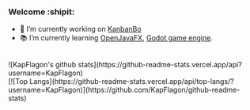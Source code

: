 ### Welcome :shipit:
<!--
**KapFlagon/KapFlagon** is a ✨ _special_ ✨ repository because its `README.md` (this file) appears on your GitHub profile.

Here are some ideas to get you started:
- 🔭 I’m currently working on ...
- 🌱 I’m currently learning ...
- 👯 I’m looking to collaborate on ...
- 🤔 I’m looking for help with ...
- 💬 Ask me about ...
- 📫 How to reach me: ...
- 😄 Pronouns: ...
- ⚡ Fun fact: ...
- https://github.com/markdown-templates/markdown-emojis
-->

- :hammer: I’m currently working on [KanbanBo](https://github.com/kapflagon/kanbanbo)
- :books: I’m currently learning [OpenJavaFX](https://openjfx.io), [Godot game engine](https://godotengine.org/).
<br/>
![KapFlagon's github stats](https://github-readme-stats.vercel.app/api?username=KapFlagon) <br/>
[![Top Langs](https://github-readme-stats.vercel.app/api/top-langs/?username=KapFlagon)](https://github.com/KapFlagon/github-readme-stats)
